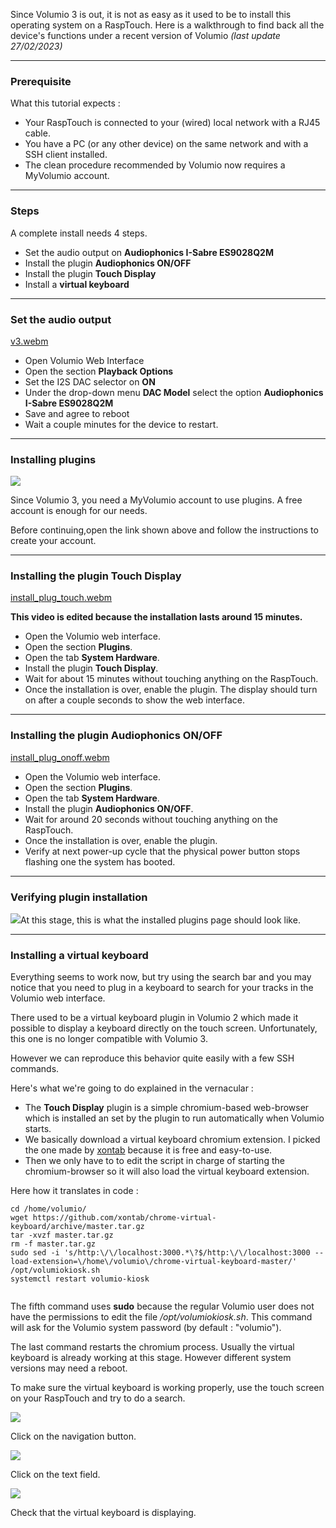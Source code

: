 
Since Volumio 3 is out, it is not as easy as it used to be to install this operating system on a RaspTouch. Here is a walkthrough to find back all the device's functions under a recent version of Volumio *(last update 27/02/2023)*

---

### Prerequisite

What this tutorial expects :

- Your RaspTouch is connected to your (wired) local network with a RJ45 cable.
- You have a PC (or any other device) on the same network and with a SSH client installed.
- The clean procedure recommended by Volumio now requires a MyVolumio account.

---

### Steps

A complete install needs 4 steps.

- Set the audio output on **Audiophonics I-Sabre ES9028Q2M**
- Install the plugin **Audiophonics ON/OFF**
- Install the plugin **Touch Display**
- Install a **virtual keyboard**

---

### Set the audio output

[v3.webm](https://user-images.githubusercontent.com/17196909/221600807-02cff53e-8563-437f-bbd8-a374be4bf305.webm)

- Open Volumio Web Interface
- Open the section **Playback Options**
- Set the I2S DAC selector on **ON**
- Under the drop-down menu **DAC Model** select the option **Audiophonics I-Sabre ES9028Q2M**
- Save and agree to reboot
- Wait a couple minutes for the device to restart.
 
---

### Installing plugins

 ![](https://www.audiophonics.fr/img/cms/Images/Blog/rasptouch_volumio_2023/account.jpg)

Since Volumio 3, you need a MyVolumio account to use plugins. A free account is enough for our needs.

Before continuing,open the link shown above and follow the instructions to create your account.

---

### Installing the plugin Touch Display

[install_plug_touch.webm](https://user-images.githubusercontent.com/17196909/221601003-36e21e7e-5f86-4767-984d-b7302654005e.webm)

   **This video is edited because the installation lasts around 15 minutes.**

- Open the Volumio web interface.
- Open the section **Plugins**.
- Open the tab **System Hardware**.
- Install the plugin **Touch Display**.
- Wait for about 15 minutes without touching anything on the RaspTouch.
- Once the installation is over, enable the plugin. The display should turn on after a couple seconds to show the web interface.
 
---

### Installing the plugin Audiophonics ON/OFF

[install_plug_onoff.webm](https://user-images.githubusercontent.com/17196909/221601317-113f8d25-94a0-4f31-adeb-a2accccdcf47.webm)

- Open the Volumio web interface.
- Open the section **Plugins**.
- Open the tab **System Hardware**.
- Install the plugin  **Audiophonics ON/OFF**.
- Wait for around 20 seconds without touching anything on the RaspTouch.
- Once the installation is over, enable the plugin.
- Verify at next power-up cycle that the physical power button stops flashing one the system has booted.
 
---

### Verifying plugin installation

 ![](https://www.audiophonics.fr/img/cms/Images/Blog/rasptouch_volumio_2023/plugins.jpg)At this stage, this is what the installed plugins page should look like.

---

### Installing a virtual keyboard

Everything seems to work now, but try using the search bar and you may notice that you need to plug in a keyboard to search for your tracks in the Volumio web interface.

There used to be a virtual keyboard plugin in Volumio 2 which made it possible to display a keyboard directly on the touch screen. Unfortunately, this one is no longer compatible with Volumio 3.

However we can reproduce this behavior quite easily with a few SSH commands.

Here's what we're going to do explained in the vernacular :

- The **Touch Display** plugin is a simple chromium-based web-browser which is installed an set by the plugin to run automatically when Volumio starts.
- We basically download a virtual keyboard chromium extension. I picked the one made by [xontab](https://github.com/xontab/chrome-virtual-keyboard) because it is free and easy-to-use.
- Then we only have to to edit the script in charge of starting the chromium-browser so it will also load the virtual keyboard extension.
 
Here how it translates in code :

 ```
cd /home/volumio/
wget https://github.com/xontab/chrome-virtual-keyboard/archive/master.tar.gz
tar -xvzf master.tar.gz
rm -f master.tar.gz
sudo sed -i 's/http:\/\/localhost:3000.*\?$/http:\/\/localhost:3000 --load-extension=\/home\/volumio\/chrome-virtual-keyboard-master/'  /opt/volumiokiosk.sh
systemctl restart volumio-kiosk
		
```

The fifth command uses **sudo** because the regular Volumio user does not have the permissions to edit the file */opt/volumiokiosk.sh*. This command will ask for the Volumio system password (by default : "volumio").

The last command restarts the chromium process. Usually the virtual keyboard is already working at this stage. However different system versions may need a reboot.

To make sure the virtual keyboard is working properly, use the touch screen on your RaspTouch and try to do a search.

![](https://www.audiophonics.fr/img/cms/Images/Blog/rasptouch_volumio_2023/keyboard_0.jpg)

Click on the navigation button.

![](https://www.audiophonics.fr/img/cms/Images/Blog/rasptouch_volumio_2023/keyboard_1.jpg)

Click on the text field.

![](https://www.audiophonics.fr/img/cms/Images/Blog/rasptouch_volumio_2023/keyboard_2.jpg)

Check that the virtual keyboard is displaying.
 
